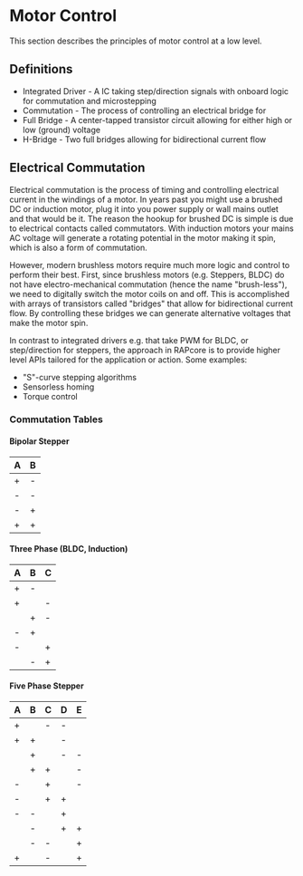 # Motor Control

This section describes the principles of motor control at a low level.

## Definitions

- Integrated Driver - A IC taking step/direction signals with onboard logic for commutation and microstepping
- Commutation - The process of controlling an electrical bridge for
- Full Bridge - A center-tapped transistor circuit allowing for either high or low (ground) voltage
- H-Bridge - Two full bridges allowing for bidirectional current flow

## Electrical Commutation

Electrical commutation is the process of timing and controlling electrical current in the
windings of a motor. In years past you might use a brushed DC or induction motor, plug it
into you power supply or wall mains outlet and that would be it. The reason the hookup
for brushed DC is simple is due to electrical contacts called commutators. With induction
motors your mains AC voltage will generate a rotating potential in the motor making it spin,
which is also a form of commutation.

However, modern brushless motors require much more logic and control to perform their best.
First, since brushless motors (e.g. Steppers, BLDC) do not have electro-mechanical commutation
(hence the name "brush-less"), we need to digitally switch the motor coils on and off.
This is accomplished with arrays of transistors called "bridges" that allow for bidirectional
current flow. By controlling these bridges we can generate alternative voltages that make
the motor spin.

In contrast to integrated drivers e.g. that take PWM for BLDC, or step/direction for steppers,
the approach in RAPcore is to provide higher level APIs tailored for the application or
action. Some examples:

- "S"-curve stepping algorithms
- Sensorless homing
- Torque control

### Commutation Tables

#### Bipolar Stepper

|A|B|
|-|-|
|+|-|
|-|-|
|-|+|
|+|+|

#### Three Phase (BLDC, Induction)

|A|B|C|
|-|-|-|
|+|-| |
|+| |-|
| |+|-|
|-|+| |
|-| |+|
| |-|+|

#### Five Phase Stepper

|A|B|C|D|E|
|-|-|-|-|-|
|+| |-|-| |
|+|+| |-| |
| |+| |-|-|
| |+|+| |-|
|-| |+| |-|
|-| |+|+| |
|-|-| |+| |
| |-| |+|+|
| |-|-| |+|
|+| |-| |+|

